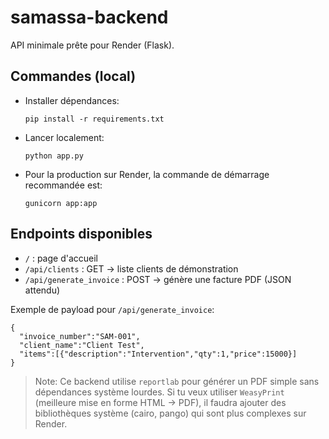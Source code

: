 # samassa-backend

API minimale prête pour Render (Flask).

## Commandes (local)
- Installer dépendances:
  ```
  pip install -r requirements.txt
  ```
- Lancer localement:
  ```
  python app.py
  ```
- Pour la production sur Render, la commande de démarrage recommandée est:
  ```
  gunicorn app:app
  ```

## Endpoints disponibles
- `/` : page d'accueil
- `/api/clients` : GET → liste clients de démonstration
- `/api/generate_invoice` : POST → génère une facture PDF (JSON attendu)

Exemple de payload pour `/api/generate_invoice`:
```
{
  "invoice_number":"SAM-001",
  "client_name":"Client Test",
  "items":[{"description":"Intervention","qty":1,"price":15000}]
}
```

> Note: Ce backend utilise `reportlab` pour générer un PDF simple sans dépendances système lourdes.
> Si tu veux utiliser `WeasyPrint` (meilleure mise en forme HTML → PDF), il faudra ajouter des bibliothèques système (cairo, pango) qui sont plus complexes sur Render.